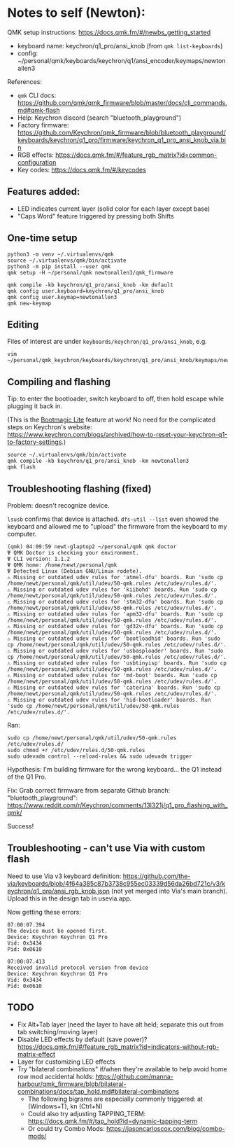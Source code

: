 # Notes to self (Newton):

QMK setup instructions: https://docs.qmk.fm/#/newbs_getting_started

 * keyboard name: keychron/q1_pro/ansi_knob (from `qmk list-keyboards`)
 * config: ~/personal/qmk/keyboards/keychron/q1/ansi_encoder/keymaps/newtonallen3

References:

 * `qmk` CLI docs: https://github.com/qmk/qmk_firmware/blob/master/docs/cli_commands.md#qmk-flash
 * Help: Keychron discord (search "bluetooth_playground")
 * Factory firmware: https://github.com/Keychron/qmk_firmware/blob/bluetooth_playground/keyboards/keychron/q1_pro/firmware/keychron_q1_pro_ansi_knob_via.bin
 * RGB effects: https://docs.qmk.fm/#/feature_rgb_matrix?id=common-configuration
 * Key codes: https://docs.qmk.fm/#/keycodes

## Features added:

 * LED indicates current layer (solid color for each layer except base)
 * "Caps Word" feature triggered by pressing both Shifts

## One-time setup

```
python3 -m venv ~/.virtualenvs/qmk
source ~/.virtualenvs/qmk/bin/activate
python3 -m pip install --user qmk
qmk setup -H ~/personal/qmk newtonallen3/qmk_firmware

qmk compile -kb keychron/q1_pro/ansi_knob -km default
qmk config user.keyboard=keychron/q1_pro/ansi_knob
qmk config user.keymap=newtonallen3
qmk new-keymap
```

## Editing

Files of interest are under `keyboards/keychron/q1_pro/ansi_knob`, e.g.

```
vim ~/personal/qmk_keychron/keyboards/keychron/q1_pro/ansi_knob/keymaps/newtonallen3/keymap.c
```

## Compiling and flashing

Tip: to enter the bootloader, switch keyboard to off, then hold escape while plugging it back in.

(This is the [Bootmagic Lite](https://github.com/qmk/qmk_firmware/blob/master/docs/feature_bootmagic.md) feature at work! No need for the complicated steps on Keychron's website: https://www.keychron.com/blogs/archived/how-to-reset-your-keychron-q1-to-factory-settings.)

```
source ~/.virtualenvs/qmk/bin/activate
qmk compile -kb keychron/q1_pro/ansi_knob -km newtonallen3
qmk flash
```

## Troubleshooting flashing (fixed)

Problem: doesn't recognize device.

`lsusb` confirms that device is attached. `dfs-util --list` even showed the keyboard and allowed me to "upload" the firmware from the keyboard to my computer.

```
(qmk) 04:09:59 newt-glaptop2 ~/personal/qmk qmk doctor
Ψ QMK Doctor is checking your environment.
Ψ CLI version: 1.1.2
Ψ QMK home: /home/newt/personal/qmk
Ψ Detected Linux (Debian GNU/Linux rodete).
⚠ Missing or outdated udev rules for 'atmel-dfu' boards. Run 'sudo cp /home/newt/personal/qmk/util/udev/50-qmk.rules /etc/udev/rules.d/'.
⚠ Missing or outdated udev rules for 'kiibohd' boards. Run 'sudo cp /home/newt/personal/qmk/util/udev/50-qmk.rules /etc/udev/rules.d/'.
⚠ Missing or outdated udev rules for 'stm32-dfu' boards. Run 'sudo cp /home/newt/personal/qmk/util/udev/50-qmk.rules /etc/udev/rules.d/'.
⚠ Missing or outdated udev rules for 'apm32-dfu' boards. Run 'sudo cp /home/newt/personal/qmk/util/udev/50-qmk.rules /etc/udev/rules.d/'.
⚠ Missing or outdated udev rules for 'gd32v-dfu' boards. Run 'sudo cp /home/newt/personal/qmk/util/udev/50-qmk.rules /etc/udev/rules.d/'.
⚠ Missing or outdated udev rules for 'bootloadhid' boards. Run 'sudo cp /home/newt/personal/qmk/util/udev/50-qmk.rules /etc/udev/rules.d/'.
⚠ Missing or outdated udev rules for 'usbasploader' boards. Run 'sudo cp /home/newt/personal/qmk/util/udev/50-qmk.rules /etc/udev/rules.d/'.
⚠ Missing or outdated udev rules for 'usbtinyisp' boards. Run 'sudo cp /home/newt/personal/qmk/util/udev/50-qmk.rules /etc/udev/rules.d/'.
⚠ Missing or outdated udev rules for 'md-boot' boards. Run 'sudo cp /home/newt/personal/qmk/util/udev/50-qmk.rules /etc/udev/rules.d/'.
⚠ Missing or outdated udev rules for 'caterina' boards. Run 'sudo cp /home/newt/personal/qmk/util/udev/50-qmk.rules /etc/udev/rules.d/'.
⚠ Missing or outdated udev rules for 'hid-bootloader' boards. Run 'sudo cp /home/newt/personal/qmk/util/udev/50-qmk.rules /etc/udev/rules.d/'.
```

Ran:

```
sudo cp /home/newt/personal/qmk/util/udev/50-qmk.rules /etc/udev/rules.d/
sudo chmod +r /etc/udev/rules.d/50-qmk.rules
sudo udevadm control --reload-rules && sudo udevadm trigger
```

Hypothesis: I'm building firmware for the wrong keyboard... the Q1 instead of the Q1 Pro.

Fix: Grab correct firmware from separate Github branch: "bluetooth_playground": https://www.reddit.com/r/Keychron/comments/13l321j/q1_pro_flashing_with_qmk/

Success!

## Troubleshooting - can't use Via with custom flash

Need to use Via v3 keyboard definition:
https://github.com/the-via/keyboards/blob/4f64a385c87b3738c955ec03339d56da26bd721c/v3/keychron/q1_pro/ansi_rgb_knob.json
(not yet merged into Via's main branch). Upload this in the design tab in usevia.app.

Now getting these errors:

```
07:00:07.394
The device must be opened first.
Device: Keychron Keychron Q1 Pro
Vid: 0x3434
Pid: 0x0610

07:00:07.413
Received invalid protocol version from device
Device: Keychron Keychron Q1 Pro
Vid: 0x3434
Pid: 0x0610
```

## TODO

 - Fix Alt+Tab layer (need the layer to have alt held; separate this out from tab switching/moving layer)
 - Disable LED effects by default (save power)? https://docs.qmk.fm/#/feature_rgb_matrix?id=indicators-without-rgb-matrix-effect
 - Layer for customizing LED effects
 - Try "bilateral combinations" if/when they're available to help avoid home row mod accidental holds: https://github.com/manna-harbour/qmk_firmware/blob/bilateral-combinations/docs/tap_hold.md#bilateral-combinations
    * The following bigrams are especially commonly triggered: at (Windows+T), kn (Ctrl+N)
    * Could also try adjusting TAPPING_TERM: https://docs.qmk.fm/#/tap_hold?id=dynamic-tapping-term
    * Or could try Combo Mods: https://jasoncarloscox.com/blog/combo-mods/
